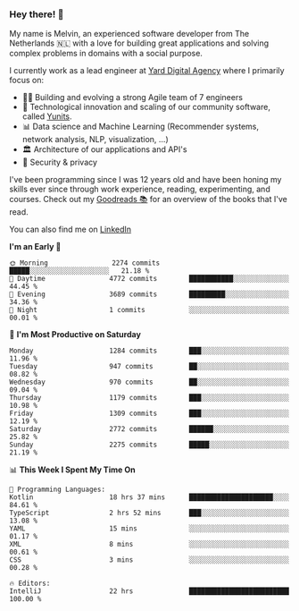 ### Hey there! 👋

My name is Melvin, an experienced software developer from The Netherlands 🇳🇱 with a love for building great applications and solving complex problems in domains with a social purpose. 

I currently work as a lead engineer at [Yard Digital Agency](https://github.com/yardinternet) where I primarily focus on:

* 👏🏼 Building and evolving a strong Agile team of 7 engineers
* 🚀 Technological innovation and scaling of our community software, called [Yunits](https://www.yunits.com/).
* 📊 Data science and Machine Learning (Recommender systems, network analysis, NLP, visualization, ...)
* 🏛 Architecture of our applications and API's
* 🔐 Security & privacy

I've been programming since I was 12 years old and have been honing my skills ever since through work experience, reading, experimenting, and courses.
Check out my [Goodreads 📚](https://goodreads.com/melvinkoopmans) for an overview of the books that I've read. 

You can also find me on [LinkedIn](https://www.linkedin.com/in/melvinkoopmans)

<!--START_SECTION:waka-->
**I'm an Early 🐤** 

```text
🌞 Morning                2274 commits        █████░░░░░░░░░░░░░░░░░░░░   21.18 % 
🌆 Daytime                4772 commits        ███████████░░░░░░░░░░░░░░   44.45 % 
🌃 Evening                3689 commits        █████████░░░░░░░░░░░░░░░░   34.36 % 
🌙 Night                  1 commits           ░░░░░░░░░░░░░░░░░░░░░░░░░   00.01 % 
```
📅 **I'm Most Productive on Saturday** 

```text
Monday                   1284 commits        ███░░░░░░░░░░░░░░░░░░░░░░   11.96 % 
Tuesday                  947 commits         ██░░░░░░░░░░░░░░░░░░░░░░░   08.82 % 
Wednesday                970 commits         ██░░░░░░░░░░░░░░░░░░░░░░░   09.04 % 
Thursday                 1179 commits        ███░░░░░░░░░░░░░░░░░░░░░░   10.98 % 
Friday                   1309 commits        ███░░░░░░░░░░░░░░░░░░░░░░   12.19 % 
Saturday                 2772 commits        ██████░░░░░░░░░░░░░░░░░░░   25.82 % 
Sunday                   2275 commits        █████░░░░░░░░░░░░░░░░░░░░   21.19 % 
```


📊 **This Week I Spent My Time On** 

```text
💬 Programming Languages: 
Kotlin                   18 hrs 37 mins      █████████████████████░░░░   84.61 % 
TypeScript               2 hrs 52 mins       ███░░░░░░░░░░░░░░░░░░░░░░   13.08 % 
YAML                     15 mins             ░░░░░░░░░░░░░░░░░░░░░░░░░   01.17 % 
XML                      8 mins              ░░░░░░░░░░░░░░░░░░░░░░░░░   00.61 % 
CSS                      3 mins              ░░░░░░░░░░░░░░░░░░░░░░░░░   00.28 % 

🔥 Editors: 
IntelliJ                 22 hrs              █████████████████████████   100.00 % 
```


<!--END_SECTION:waka-->
